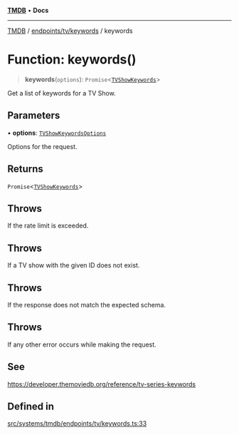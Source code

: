 [**TMDB**](../../../../README.md) • **Docs**

***

[TMDB](../../../../README.md) / [endpoints/tv/keywords](../README.md) / keywords

# Function: keywords()

> **keywords**(`options`): `Promise`\<[`TVShowKeywords`](../../../../structs/Schemas/type-aliases/TVShowKeywords.md)\>

Get a list of keywords for a TV Show.

## Parameters

• **options**: [`TVShowKeywordsOptions`](../type-aliases/TVShowKeywordsOptions.md)

Options for the request.

## Returns

`Promise`\<[`TVShowKeywords`](../../../../structs/Schemas/type-aliases/TVShowKeywords.md)\>

## Throws

If the rate limit is exceeded.

## Throws

If a TV show with the given ID does not exist.

## Throws

If the response does not match the expected schema.

## Throws

If any other error occurs while making the request.

## See

https://developer.themoviedb.org/reference/tv-series-keywords

## Defined in

[src/systems/tmdb/endpoints/tv/keywords.ts:33](https://github.com/Norviah/media-hub/blob/18a8c2edf600e1d27fc5173db1855dfb068c9a34/src/systems/tmdb/endpoints/tv/keywords.ts#L33)
